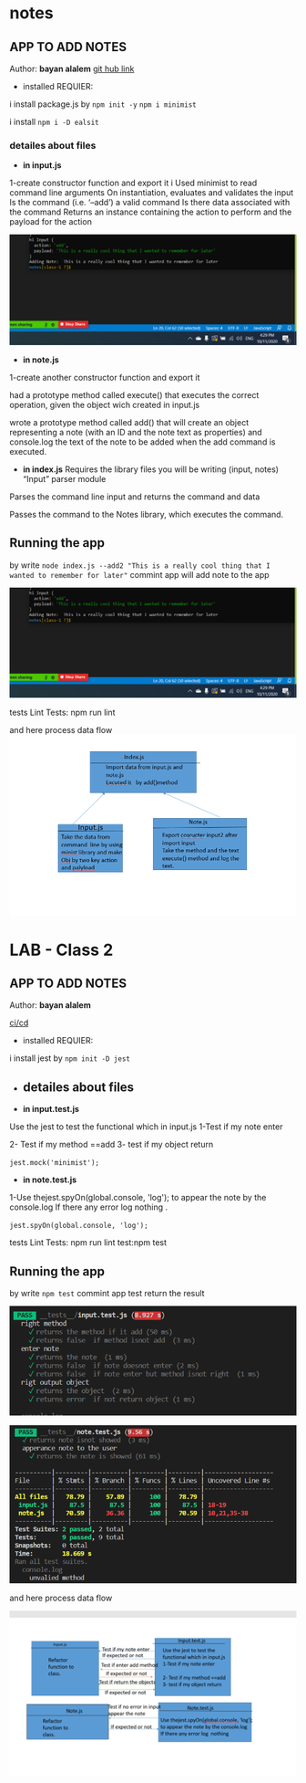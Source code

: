 # notes
## APP TO ADD NOTES

Author: **bayan alalem**
 [git hub link](https://github.com/bayan-97/notes) 


- installed REQUIER:

i install package.js by `npm init -y`
`npm i minimist`


i install `npm i -D ealsit`

### detailes about files 

- **in input.js**

1-create constructor function and export it 
i Used  minimist to read command line arguments
On instantiation, evaluates and validates the input
Is the command (i.e. ‘–add’) a valid command
Is there data associated with the command
Returns an instance containing the action to perform and the payload for the action


![](Capture3.PNG)

- **in note.js**

1-create another constructor function and export it

had  a prototype method called execute() that executes the correct operation, given the object wich created in input.js

wrote  a prototype method called add() that will create an object representing a note (with an ID and the note text as properties) and console.log the text of the note to be added when the add command is executed.
- **in index.js**
Requires the library files you will be writing (input, notes)
 “Input” parser module

Parses the command line input and returns the command and data

Passes the command to the Notes library, which executes the command.


## Running the app

by write `node index.js --add2 "This is a really cool thing that I wanted to remember for later"` commint
app will add note to the app 

![](Capture3.PNG)




tests
Lint Tests: npm run lint

and here process data flow
![](Capture4.PNG)


# LAB - Class 2

##  APP TO ADD NOTES

Author: **bayan alalem**

[ci/cd](https://github.com/bayan-97/notes/actions/runs/302589813)

 
- installed REQUIER:

i install jest  by `npm init -D jest`

- ## detailes about files 

- **in input.test.js**

Use the jest to test the functional which in input.js
1-Test if my note enter

2- Test if my method ==add
3- test if my object return

`jest.mock('minimist');`


- **in note.test.js**

1-Use thejest.spyOn(global.console, 'log');
to appear the note by the console.log
If there any error log  nothing	.

`jest.spyOn(global.console, 'log');`


tests
Lint Tests: npm run lint
test:npm test 

## Running the app

by write `npm test` commint
app test return the result 

![](Capture44.PNG)

![](Capture33.PNG)

and here process data flow


![](Capture.PNG)

